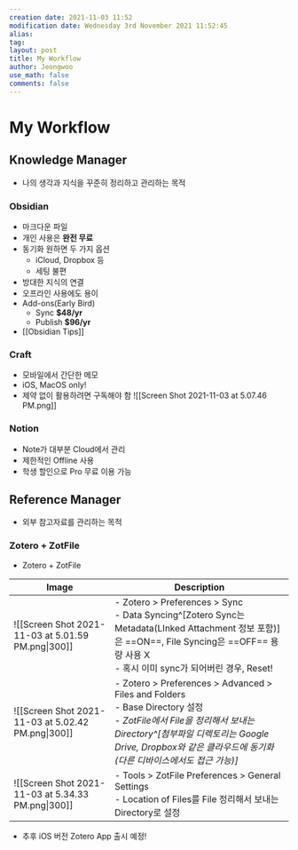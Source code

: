 ```yaml
---
creation date: 2021-11-03 11:52
modification date: Wednesday 3rd November 2021 11:52:45
alias:
tag:
layout: post
title: My Workflow
author: Jeongwoo
use_math: false
comments: false
---
```


# My Workflow

## Knowledge Manager

- 나의 생각과 지식을 꾸준히 정리하고 관리하는 목적

### Obsidian

- 마크다운 파일
- 개인 사용은 **완전 무료**
- 동기화 원하면 두 가지 옵션
  - iCloud, Dropbox 등
  - 세팅 불편
- 방대한 지식의 연결
- 오프라인 사용에도 용이
- Add-ons(Early Bird)
  - Sync **$48/yr**
  - Publish **$96/yr**
- [[Obsidian Tips]]

### Craft

- 모바일에서 간단한 메모
- iOS, MacOS only!
- 제약 없이 활용하려면 구독해야 함
  ![[Screen Shot 2021-11-03 at 5.07.46 PM.png]]

### Notion

- Note가 대부분 Cloud에서 관리
- 제한적인 Offline 사용
- 학생 할인으로 Pro 무료 이용 가능

## Reference Manager

- 외부 참고자료를 관리하는 목적

### Zotero + ZotFile

- Zotero + ZotFile

| Image                                              | Description                                                                                                                                                                                                                               |
| -------------------------------------------------- | ----------------------------------------------------------------------------------------------------------------------------------------------------------------------------------------------------------------------------------------- |
| ![[Screen Shot 2021-11-03 at 5.01.59 PM.png\|300]] | - Zotero > Preferences > Sync <br> - Data Syncing^[Zotero Sync는 Metadata(LInked Attachment 정보 포함)]은 ==ON==, File Syncing은 ==OFF== 용량 사용 X <br> - 혹시 이미 sync가 되어버린 경우, Reset!                                        |
| ![[Screen Shot 2021-11-03 at 5.02.42 PM.png\|300]] | - Zotero > Preferences > Advanced > Files and Folders <br> - Base Directory 설정 <br>- _ZotFile에서 File을 정리해서 보내는 Directory^[첨부파일 디렉토리는 Google Drive, Dropbox와 같은 클라우드에 동기화(다른 디바이스에서도 접근 가능)]_ |
| ![[Screen Shot 2021-11-03 at 5.34.33 PM.png\|300]] | - Tools > ZotFile Preferences > General Settings <br> - Location of Files를 File 정리해서 보내는 Directory로 설정                                                                                                                         |

- 추후 iOS 버전 Zotero App 출시 예정!
